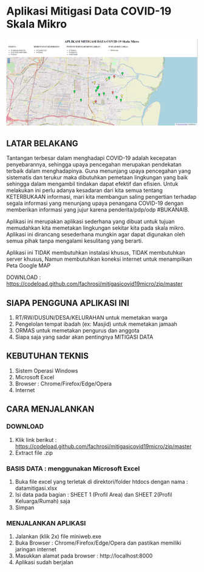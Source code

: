# Aplikasi Mitigasi Data COVID-19 Skala Mikro

![](screenshoot.png)

## LATAR BELAKANG
Tantangan terbesar dalam menghadapi COVID-19 adalah kecepatan penyebarannya, sehingga upaya pencegahan merupakan pendekatan terbaik dalam menghadapinya. Guna menunjang upaya pencegahan yang sistematis dan terukur maka dibutuhkan pemetaan lingkungan yang baik sehingga dalam mengambil tindakan dapat efektif dan efisien. Untuk melakukan ini perlu adanya kesadaran dari kita semua tentang KETERBUKAAN informasi, mari kita membangun saling pengertian terhadap segala informasi yang menunjang upaya penangana COVID-19 dengan memberikan informasi yang jujur karena penderita/pdp/odp #BUKANAIB.

Aplikasi ini merupakan aplikasi sederhana yang dibuat untuk tujuan memudahkan kita memetakan lingkungan sekitar kita pada skala mikro. Aplikasi ini dirancang sesederhana mungkin agar dapat digunakan oleh semua pihak tanpa mengalami kesulitang yang berarti.

Aplikasi ini TIDAK membutuhkan instalasi khusus, TIDAK membutuhkan server khusus, Namun membutuhkan koneksi internet untuk menampilkan Peta Google MAP

DOWNLOAD : https://codeload.github.com/fachrosi/mitigasicovid19micro/zip/master

## SIAPA PENGGUNA APLIKASI INI
1. RT/RW/DUSUN/DESA/KELURAHAN untuk memetakan warga
2. Pengelolan tempat ibadah (ex: Masjid) untuk memetakan jamaah
3. ORMAS untuk memetakan pengurus dan anggota
4. Siapa saja yang sadar akan pentingnya MITIGASI DATA

## KEBUTUHAN TEKNIS
1. Sistem Operasi Windows
2. Microsoft Excel
3. Browser : Chrome/Firefox/Edge/Opera
4. Internet

## CARA MENJALANKAN
### DOWNLOAD
1. Klik link berikut : https://codeload.github.com/fachrosi/mitigasicovid19micro/zip/master
2. Extract file .zip

### BASIS DATA : menggunakan Microsoft Excel
1. Buka file excel yang terletak di direktori/folder htdocs dengan nama : datamitigasi.xlsx
2. Isi data pada bagian : SHEET 1 (Profil Area) dan SHEET 2(Profil Keluarga/Rumah) saja
3. Simpan

### MENJALANKAN APLIKASI
1. Jalankan (klik 2x) file miniweb.exe
2. Buka Browser : Chrome/Firefox/Edge/Opera dan pastikan memiliki jaringan internet
3. Masukkan alamat pada browser : http://localhost:8000
4. Aplikasi sudah berjalan
